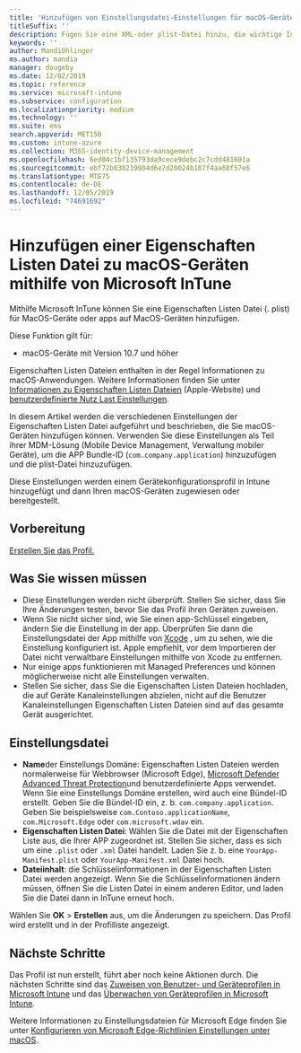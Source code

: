 ```yaml
---
title: 'Hinzufügen von Einstellungsdatei-Einstellungen für macOS-Geräte in Microsoft Intune: Azure | Microsoft-Dokumentation'
titleSuffix: ''
description: Fügen Sie eine XML-oder plist-Datei hinzu, die wichtige Informationen über Ihre APP enthält. Verwenden Sie ein Einstellungsdatei-Geräte Konfigurations Profil, um wichtige Informationen in der Eigenschaften Listen Datei zu ändern und Sie Ihren macOS-Geräten zuzuweisen.
keywords: ''
author: MandiOhlinger
ms.author: mandia
manager: dougeby
ms.date: 12/02/2019
ms.topic: reference
ms.service: microsoft-intune
ms.subservice: configuration
ms.localizationpriority: medium
ms.technology: ''
ms.suite: ems
search.appverid: MET150
ms.custom: intune-azure
ms.collection: M365-identity-device-management
ms.openlocfilehash: 6ed04c1bf135793da9cece9debc2c7cdd481601a
ms.sourcegitcommit: ebf72b038219904d6e7d20024b107f4aa68f57e6
ms.translationtype: MTE75
ms.contentlocale: de-DE
ms.lasthandoff: 12/05/2019
ms.locfileid: "74691692"
---
```

# <a name="add-a-property-list-file-to-macos-devices-using-microsoft-intune"></a>Hinzufügen einer Eigenschaften Listen Datei zu macOS-Geräten mithilfe von Microsoft InTune

Mithilfe Microsoft InTune können Sie eine Eigenschaften Listen Datei (. plist) für MacOS-Geräte oder apps auf MacOS-Geräten hinzufügen.

Diese Funktion gilt für:

- macOS-Geräte mit Version 10.7 und höher

Eigenschaften Listen Dateien enthalten in der Regel Informationen zu macOS-Anwendungen. Weitere Informationen finden Sie unter [Informationen zu Eigenschaften Listen Dateien](https://developer.apple.com/library/archive/documentation/General/Reference/InfoPlistKeyReference/Articles/AboutInformationPropertyListFiles.html) (Apple-Website) und [benutzerdefinierte Nutz Last Einstellungen](https://support.apple.com/guide/mdm/custom-mdm9abbdbe7/1/web/1).

In diesem Artikel werden die verschiedenen Einstellungen der Eigenschaften Listen Datei aufgeführt und beschrieben, die Sie macOS-Geräten hinzufügen können. Verwenden Sie diese Einstellungen als Teil ihrer MDM-Lösung (Mobile Device Management, Verwaltung mobiler Geräte), um die APP Bundle-ID (`com.company.application`) hinzuzufügen und die plist-Datei hinzuzufügen.

Diese Einstellungen werden einem Gerätekonfigurationsprofil in Intune hinzugefügt und dann Ihren macOS-Geräten zugewiesen oder bereitgestellt.

## <a name="before-you-begin"></a>Vorbereitung

[Erstellen Sie das Profil.](device-profile-create.md)

## <a name="what-you-need-to-know"></a>Was Sie wissen müssen

- Diese Einstellungen werden nicht überprüft. Stellen Sie sicher, dass Sie Ihre Änderungen testen, bevor Sie das Profil ihren Geräten zuweisen.
- Wenn Sie nicht sicher sind, wie Sie einen app-Schlüssel eingeben, ändern Sie die Einstellung in der app. Überprüfen Sie dann die Einstellungsdatei der App mithilfe von [Xcode](https://developer.apple.com/xcode/) , um zu sehen, wie die Einstellung konfiguriert ist. Apple empfiehlt, vor dem Importieren der Datei nicht verwaltbare Einstellungen mithilfe von Xcode zu entfernen.
- Nur einige apps funktionieren mit Managed Preferences und können möglicherweise nicht alle Einstellungen verwalten.
- Stellen Sie sicher, dass Sie die Eigenschaften Listen Dateien hochladen, die auf Geräte Kanaleinstellungen abzielen, nicht auf die Benutzer Kanaleinstellungen Eigenschaften Listen Dateien sind auf das gesamte Gerät ausgerichtet.

## <a name="preference-file"></a>Einstellungsdatei

- **Name**der Einstellungs Domäne: Eigenschaften Listen Dateien werden normalerweise für Webbrowser (Microsoft Edge), [Microsoft Defender Advanced Threat Protection](https://docs.microsoft.com/windows/security/threat-protection/microsoft-defender-atp/microsoft-defender-atp-mac)und benutzerdefinierte Apps verwendet. Wenn Sie eine Einstellungs Domäne erstellen, wird auch eine Bündel-ID erstellt. Geben Sie die Bündel-ID ein, z. b. `com.company.application`. Geben Sie beispielsweise `com.Contoso.applicationName`, `com.Microsoft.Edge` oder `com.microsoft.wdav` ein.
- **Eigenschaften Listen Datei**: Wählen Sie die Datei mit der Eigenschaften Liste aus, die Ihrer APP zugeordnet ist. Stellen Sie sicher, dass es sich um eine `.plist` oder `.xml` Datei handelt. Laden Sie z. b. eine `YourApp-Manifest.plist` oder `YourApp-Manifest.xml` Datei hoch.
- **Dateiinhalt**: die Schlüsselinformationen in der Eigenschaften Listen Datei werden angezeigt. Wenn Sie die Schlüsselinformationen ändern müssen, öffnen Sie die Listen Datei in einem anderen Editor, und laden Sie die Datei dann in InTune erneut hoch.

Wählen Sie **OK** > **Erstellen** aus, um die Änderungen zu speichern. Das Profil wird erstellt und in der Profilliste angezeigt.

## <a name="next-steps"></a>Nächste Schritte

Das Profil ist nun erstellt, führt aber noch keine Aktionen durch. Die nächsten Schritte sind das [Zuweisen von Benutzer- und Geräteprofilen in Microsoft Intune](device-profile-assign.md) und das [Überwachen von Geräteprofilen in Microsoft Intune](device-profile-monitor.md).

Weitere Informationen zu Einstellungsdateien für Microsoft Edge finden Sie unter [Konfigurieren von Microsoft Edge-Richtlinien Einstellungen unter macOS](https://docs.microsoft.com/deployedge/configure-microsoft-edge-on-mac).
